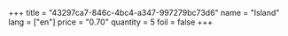 +++
title = "43297ca7-846c-4bc4-a347-997279bc73d6"
name = "Island"
lang = ["en"]
price = "0.70"
quantity = 5
foil = false
+++
